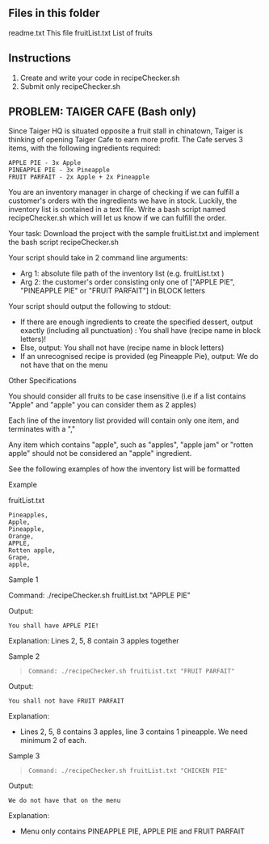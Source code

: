 Files in this folder
--------------------
readme.txt                          This file
fruitList.txt						List of fruits

Instructions
--------------------
1) Create and write your code in recipeChecker.sh
2) Submit only recipeChecker.sh

## PROBLEM: TAIGER CAFE (Bash only)

Since Taiger HQ is situated opposite a fruit stall in chinatown, Taiger is thinking of opening Taiger Cafe to earn more profit. The Cafe serves 3 items, with the following ingredients required:
~~~
APPLE PIE - 3x Apple
PINEAPPLE PIE - 3x Pineapple
FRUIT PARFAIT - 2x Apple + 2x Pineapple
~~~
You are an inventory manager in charge of checking if we can fulfill a customer's orders with the ingredients we have in stock. Luckily, the inventory list is contained in a text file. Write a bash script named recipeChecker.sh which will let us know if we can fulfill the order.

Your task: Download the project with the sample fruitList.txt and implement the bash script recipeChecker.sh

Your script should take in 2 command line arguments:

- Arg 1: absolute file path of the inventory list (e.g. fruitList.txt )
- Arg 2: the customer's order consisting only one of ["APPLE PIE", "PINEAPPLE PIE" or "FRUIT PARFAIT"] in BLOCK letters

Your script should output the following to stdout:

- If there are enough ingredients to create the specified dessert, output exactly (including all punctuation) : You shall have (recipe name in block letters)!
- Else, output: You shall not have (recipe name in block letters)
- If an unrecognised recipe is provided (eg Pineapple Pie), output: We do not have that on the menu

Other Specifications

You should consider all fruits to be case insensitive (i.e if a list contains "Apple" and "apple" you can consider them as 2 apples)

Each line of the inventory list provided will contain only one item, and terminates with a ","

Any item which contains "apple", such as "apples", "apple jam" or "rotten apple" should not be considered an "apple" ingredient.

See the following examples of how the inventory list will be formatted

Example

fruitList.txt
~~~
Pineapples,
Apple,
Pineapple,
Orange,
APPLE,
Rotten apple,
Grape,
apple,
~~~
Sample 1

Command: ./recipeChecker.sh fruitList.txt "APPLE PIE"

Output: 
~~~ 
You shall have APPLE PIE!
~~~

Explanation: Lines 2, 5, 8 contain 3 apples together

Sample 2
>`Command: ./recipeChecker.sh fruitList.txt "FRUIT PARFAIT"`

Output: 
~~~
You shall not have FRUIT PARFAIT
~~~
Explanation: 
- Lines 2, 5, 8 contains 3 apples, line 3 contains 1 pineapple. We need minimum 2 of each.

Sample 3

>`Command: ./recipeChecker.sh fruitList.txt "CHICKEN PIE"`

Output: 
~~~
We do not have that on the menu
~~~
Explanation: 
- Menu only contains PINEAPPLE PIE, APPLE PIE and FRUIT PARFAIT